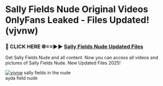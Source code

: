 # Sally Fields Nude Original Videos 0nlyFans Leaked - Files Updated! (vjvnw)

<h3>🔴 CLICK HERE 🌐==►► <a href="https://tinyurl.com/5h6xmrr3" rel="nofollow">Sally Fields Nude Updated Files</a></h3>

Get Sally Fields Nude and all content. Now you can access all videos and pictures of Sally Fields Nude. New Updated Files 2025!

[![vjvnw](https://i.imgur.com/KVD873Z.gif)](https://tinyurl.com/5h6xmrr3)
sally fields in the nude<br>
ayda field nude